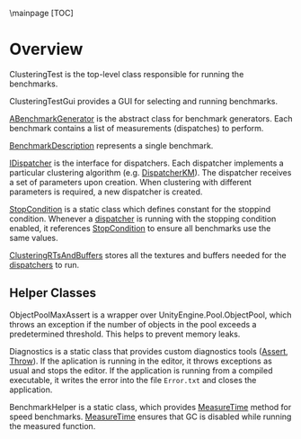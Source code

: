 \mainpage
[TOC]

# Overview

ClusteringTest is the top-level class responsible for running the benchmarks.

ClusteringTestGui provides a GUI for selecting and running benchmarks.

[ABenchmarkGenerator](#BenchmarkGeneration.ABenchmarkGenerator) is the abstract class for benchmark generators. Each benchmark contains a list of measurements (dispatches) to perform.

[BenchmarkDescription](#BenchmarkGeneration.BenchmarkDescription) represents a single benchmark.

[IDispatcher](#ClusteringAlgorithms.IDispatcher) is the interface for dispatchers. Each dispatcher implements a particular clustering algorithm (e.g. [DispatcherKM](#ClusteringAlgorithms.DispatcherKM)). The dispatcher receives a set of parameters upon creation. When clustering with different parameters is required, a new dispatcher is created.

[StopCondition](#ClusteringAlgorithms.StopCondition) is a static class which defines constant for the stoppind condition. Whenever a [dispatcher](#dispatchers) is running with the stopping condition enabled, it references [StopCondition](#ClusteringAlgorithms.StopCondition) to ensure all benchmarks use the same values.

[ClusteringRTsAndBuffers](#ClusteringAlgorithms.ClusteringRTsAndBuffers) stores all the textures and buffers needed for the [dispatchers](#ClusteringAlgorithms.IDispatcher) to run.

## Helper Classes

ObjectPoolMaxAssert is a wrapper over UnityEngine.Pool.ObjectPool, which throws an exception if the number of objects in the pool exceeds a predetermined threshold. This helps to prevent memory leaks.

Diagnostics is a static class that provides custom diagnostics tools ([Assert](#Diagnostics.Assert), [Throw](#Diagnostics.Throw)). If the aplication is running in the editor, it throws exceptions as usual and stops the editor. If the application is running from a compiled executable, it writes the error into the file `Error.txt` and closes the application.

BenchmarkHelper is a static class, which provides [MeasureTime](#BenchmarkHelper.MeasureTime) method for speed benchmarks. [MeasureTime](#BenchmarkHelper.MeasureTime) ensures that GC is disabled while running the measured function.